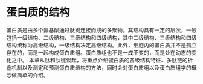 # 蛋白质的结构

蛋白质是由多个氨基酸通过肽键连接而成的多聚物。其结构具有一定的层次，一般包括一级结构、二级结构、三级结构和四级结构，其中二级结构、三级结构和四级结构统称为高级结构，一级结构决定高级结构。此外，细胞内的蛋白质并不是孤立存在的，而是一起构成蛋白质组。蛋白质组也不是一成不变的，而是处在动态的变化之中。
本章从肽和肽键谈起，将重点介绍蛋白质的各级结构特征、多肽链的折叠机制以及测定和预测蛋白质结构的方法，同时会对蛋白质组以及蛋白质组学的概念做简单的介绍。
